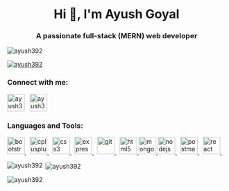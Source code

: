 <!--
### Hi there 👋
**ayush392/ayush392** is a ✨ _special_ ✨ repository because its `README.md` (this file) appears on your GitHub profile.

Here are some ideas to get you started:

- 🔭 I’m currently working on ...
- 🌱 I’m currently learning ...
- 👯 I’m looking to collaborate on ...
- 🤔 I’m looking for help with ...
- 💬 Ask me about ...
- 📫 How to reach me: ...
- 😄 Pronouns: ...
- ⚡ Fun fact: ...
-->

<h1 align="center">Hi 👋, I'm Ayush Goyal</h1>
<h3 align="center">A passionate full-stack (MERN) web developer</h3>

<p align="left">
  <img
    src="https://komarev.com/ghpvc/?username=ayush392&label=Profile%20views&color=0e75b6&style=flat"
    alt="ayush392"
  />
</p>

<p align="left">
  <a href="https://github.com/ryo-ma/github-profile-trophy"
    ><img
      src="https://github-profile-trophy.vercel.app/?username=ayush392"
      alt="ayush392"
  /></a>
</p>

<h3 align="left">Connect with me:</h3>
<p align="left">
  <a href="https://linkedin.com/in/ayush392" target="blank"
    ><img
      align="center"
      src="https://www.vectorlogo.zone/logos/linkedin/linkedin-icon.svg"
      alt="ayush392"
      height="40"
      width="40"
  /></a>
  &nbsp;
  <a href="https://www.leetcode.com/ayush392" target="blank"
    ><img
      align="center"
      src="https://encrypted-tbn0.gstatic.com/images?q=tbn:ANd9GcRQGFhJOeCBPBIiUXMSgwC0x_vU9vn4Daa-c7FvuZrE0w&s"
      alt="ayush392"
      height="40"
      width="40"
  /></a>
</p>

<h3 align="left">Languages and Tools:</h3>
<p align="left">
  <a href="https://getbootstrap.com" target="_blank" rel="noreferrer">
    <img
      src="https://upload.vectorlogo.zone/logos/getbootstrap/images/987f8f6c-263a-47b1-a85d-853cfca215d9.svg"
      alt="bootstrap"
      width="40"
      height="40"
    /> </a
  >&nbsp;
  <a href="https://www.w3schools.com/cpp/" target="_blank" rel="noreferrer">
    <img
      src="https://encrypted-tbn0.gstatic.com/images?q=tbn:ANd9GcRlNTaSZ4VuSUo8C6AXf3Zl2aoTBNXIS1i-yn3Iaa8q&s"
      alt="cplusplus"
      width="40"
      height="40"
    /> </a
  >&nbsp;
  <a href="https://www.w3schools.com/css/" target="_blank" rel="noreferrer">
    <img
      src="https://www.vectorlogo.zone/logos/w3_css/w3_css-official.svg"
      alt="css3"
      width="40"
      height="40"
    /> </a
  >&nbsp;
  <a href="https://expressjs.com" target="_blank" rel="noreferrer">
    <img
      src="https://www.vectorlogo.zone/logos/expressjs/expressjs-icon.svg"
      alt="express"
      width="40"
      height="40"
    /> </a
  >&nbsp;
  <a href="https://git-scm.com/" target="_blank" rel="noreferrer">
    <img
      src="https://www.vectorlogo.zone/logos/git-scm/git-scm-icon.svg"
      alt="git"
      width="40"
      height="40"
    />
  </a>
  &nbsp;
  <a href="https://www.w3.org/html/" target="_blank" rel="noreferrer">
    <img
      src="https://www.vectorlogo.zone/logos/w3_html5/w3_html5-icon.svg"
      alt="html5"
      width="40"
      height="40"
    />
  </a>

  <a href="https://www.mongodb.com/" target="_blank" rel="noreferrer">
    <img
      src="https://www.vectorlogo.zone/logos/mongodb/mongodb-icon.svg"
      alt="mongodb"
      width="40"
      height="40"
    />
  </a>
  <a href="https://nodejs.org" target="_blank" rel="noreferrer">
    <img
      src="https://www.vectorlogo.zone/logos/nodejs/nodejs-icon.svg"
      alt="nodejs"
      width="40"
      height="40"
    />
  </a>
  &nbsp;
  <a href="https://postman.com" target="_blank" rel="noreferrer">
    <img
      src="https://www.vectorlogo.zone/logos/getpostman/getpostman-icon.svg"
      alt="postman"
      width="40"
      height="40"
    />
  </a>
  &nbsp;
  <a href="https://reactjs.org/" target="_blank" rel="noreferrer">
    <img
      src="https://www.vectorlogo.zone/logos/reactjs/reactjs-icon.svg"
      alt="react"
      width="40"
      height="40"
    />
  </a>
  &nbsp;
</p>

<p>
  <img
    align="left"
    src="https://github-readme-stats.vercel.app/api/top-langs?username=ayush392&show_icons=true&locale=en&layout=compact"
    alt="ayush392"
  />
</p>

<p>
  &nbsp;<img
    align="center"
    src="https://github-readme-stats.vercel.app/api?username=ayush392&show_icons=true&locale=en"
    alt="ayush392"
  />
</p>

<p>
  <img
    align="center"
    src="https://github-readme-streak-stats.herokuapp.com/?user=ayush392&"
    alt="ayush392"
  />
</p>
